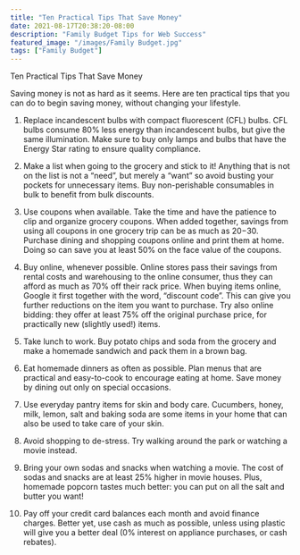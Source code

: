 ```yaml
---
title: "Ten Practical Tips That Save Money"
date: 2021-08-17T20:38:20-08:00
description: "Family Budget Tips for Web Success"
featured_image: "/images/Family Budget.jpg"
tags: ["Family Budget"]
---
```


Ten Practical Tips That Save Money

Saving money is not as hard as it seems.  Here are ten practical tips that you can do to begin saving money, without changing your lifestyle.  

1. Replace incandescent bulbs with compact fluorescent (CFL) bulbs.  CFL bulbs consume 80% less energy than incandescent bulbs, but give the same illumination.  Make sure to buy only lamps and bulbs that have the Energy Star rating to ensure quality compliance.  

2. Make a list when going to the grocery and stick to it! Anything that is not on the list is not a “need”, but merely a “want” so avoid busting your pockets for unnecessary items. Buy non-perishable consumables in bulk to benefit from bulk discounts.  

3. Use coupons when available.  Take the time and have the patience to clip and organize grocery coupons.  When added together, savings from using all coupons in one grocery trip can be as much as $20-$30.  Purchase dining and shopping coupons online and print them at home.  Doing so can save you at least 50% on the face value of the coupons.  

4. Buy online, whenever possible.  Online stores pass their savings from rental costs and warehousing to the online consumer, thus they can afford as much as 70% off their rack price.  When buying items online, Google it first together with the word, “discount code”.  This can give you further reductions on the item you want to purchase.  Try also online bidding:  they offer at least 75% off the original purchase price, for practically new (slightly used!) items.  

5. Take lunch to work.  Buy potato chips and soda from the grocery and make a homemade sandwich and pack them in a brown bag.  

6. Eat homemade dinners as often as possible.  Plan menus that are practical and easy-to-cook to encourage eating at home.  Save money by dining out only on special occasions.  

7. Use everyday pantry items for skin and body care.  Cucumbers, honey, milk, lemon, salt and baking soda are some items in your home that can also be used to take care of your skin.  

8. Avoid shopping to de-stress.  Try walking around the park or watching a movie instead.  

9. Bring your own sodas and snacks when watching a movie. The cost of sodas and snacks are at least 25% higher in movie houses.  Plus, homemade popcorn tastes much better: you can put on all the salt and butter you want!

10. Pay off your credit card balances each month and avoid finance charges.  Better yet, use cash as much as possible, unless using plastic will give you a better deal (0% interest on appliance purchases, or cash rebates).

